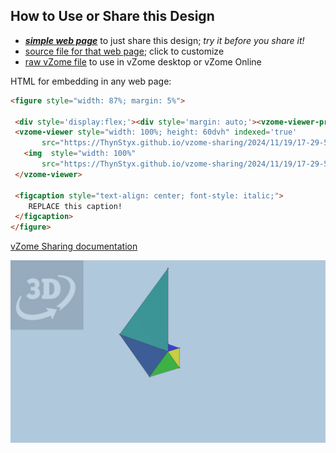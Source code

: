 
## How to Use or Share this Design

 - [***simple web page***](<https://ThynStyx.github.io/vzome-sharing/2024/11/19/17-29-55-Six-triangle-spiral/>) to just share this design; *try it before you share it!*
 - [source file for that web page](<https://github.com/ThynStyx/vzome-sharing/edit/main/2024/11/19/17-29-55-Six-triangle-spiral/index.md>); click to customize
 - [raw vZome file](<https://raw.githubusercontent.com/ThynStyx/vzome-sharing/main/2024/11/19/17-29-55-Six-triangle-spiral/Six-triangle-spiral.vZome>) to use in vZome desktop or vZome Online
 
 HTML for embedding in any web page:
 ```html
<figure style="width: 87%; margin: 5%">
  
  <div style='display:flex;'><div style='margin: auto;'><vzome-viewer-previous load-camera='true' label='prev step'></vzome-viewer-previous><vzome-viewer-next load-camera='true' label='next step'></vzome-viewer-next></div></div>
  <vzome-viewer style="width: 100%; height: 60dvh" indexed='true'
        src="https://ThynStyx.github.io/vzome-sharing/2024/11/19/17-29-55-Six-triangle-spiral/Six-triangle-spiral.vZome" >
    <img  style="width: 100%"
        src="https://ThynStyx.github.io/vzome-sharing/2024/11/19/17-29-55-Six-triangle-spiral/Six-triangle-spiral.png" >
  </vzome-viewer>

  <figcaption style="text-align: center; font-style: italic;">
     REPLACE this caption!
  </figcaption>
</figure>

 ```

[vZome Sharing documentation](https://vzome.github.io/vzome/sharing.html#how-it-works)

![Image](<Six-triangle-spiral.png>)

